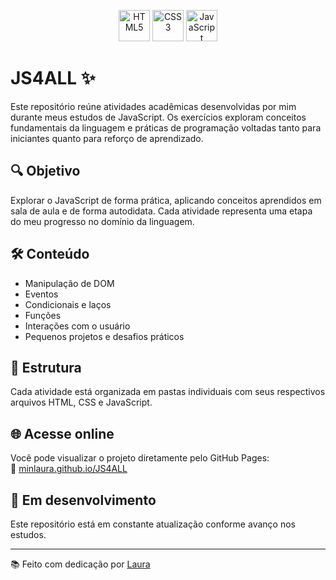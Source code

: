 <p align="center">
  <img src="https://cdn.jsdelivr.net/gh/devicons/devicon/icons/html5/html5-original.svg" alt="HTML5" width="50"/>
  <img src="https://cdn.jsdelivr.net/gh/devicons/devicon/icons/css3/css3-original.svg" alt="CSS3" width="50"/>
  <img src="https://cdn.jsdelivr.net/gh/devicons/devicon/icons/javascript/javascript-original.svg" alt="JavaScript" width="50"/>
</p>

# JS4ALL ✨

Este repositório reúne atividades acadêmicas desenvolvidas por mim durante meus estudos de JavaScript. Os exercícios exploram conceitos fundamentais da linguagem e práticas de programação voltadas tanto para iniciantes quanto para reforço de aprendizado.

## 🔍 Objetivo

Explorar o JavaScript de forma prática, aplicando conceitos aprendidos em sala de aula e de forma autodidata. Cada atividade representa uma etapa do meu progresso no domínio da linguagem.

## 🛠️ Conteúdo

- Manipulação de DOM
- Eventos
- Condicionais e laços
- Funções
- Interações com o usuário
- Pequenos projetos e desafios práticos

## 📁 Estrutura

Cada atividade está organizada em pastas individuais com seus respectivos arquivos HTML, CSS e JavaScript.

## 🌐 Acesse online

Você pode visualizar o projeto diretamente pelo GitHub Pages:  
🔗 [minlaura.github.io/JS4ALL](https://minlaura.github.io/JS4ALL/)

## 🚧 Em desenvolvimento

Este repositório está em constante atualização conforme avanço nos estudos.

---

📚 Feito com dedicação por [Laura](https://github.com/minlaura)
